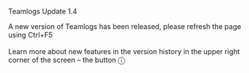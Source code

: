 Teamlogs Update 1.4

A new version of Teamlogs has been released, please refresh the page using Ctrl+F5
<br><br>
Learn more about new features in the version history in the upper right corner of the screen – the button ⓘ